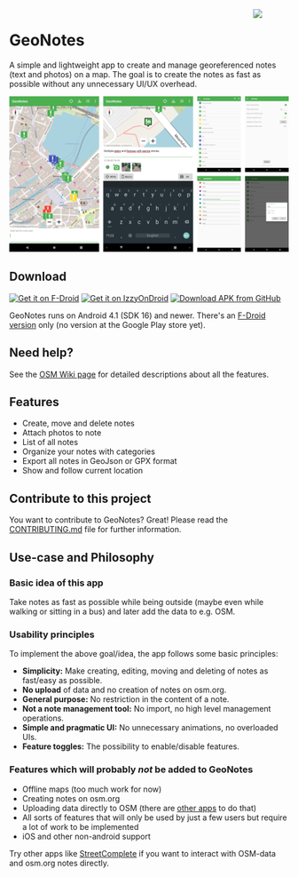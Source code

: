 <img align="right" width="64px" src="https://raw.githubusercontent.com/hauke96/GeoNotes/main/app/src/main/res/mipmap-xxxhdpi/ic_launcher.png">

# GeoNotes
A simple and lightweight app to create and manage georeferenced notes (text and photos) on a map. The goal is to create the notes as fast as possible without any unnecessary UI/UX overhead.

<p align="center">
<img src="screenshots.png" alt="GeoNotes Screenshots"/>
</p>

## Download

[<img src="https://fdroid.gitlab.io/artwork/badge/get-it-on.png" alt="Get it on F-Droid" height="60">](https://f-droid.org/packages/de.hauke_stieler.geonotes/)
[<img src="https://gitlab.com/IzzyOnDroid/repo/-/raw/master/assets/IzzyOnDroid.png" alt="Get it on IzzyOnDroid" height="60">](https://apt.izzysoft.de/fdroid/index/apk/de.hauke_stieler.geonotes)
[<img src="https://user-images.githubusercontent.com/663460/26973090-f8fdc986-4d14-11e7-995a-e7c5e79ed925.png" alt="Download APK from GitHub" height="60">](https://github.com/hauke96/geonotes/releases/latest)

GeoNotes runs on Android 4.1 (SDK 16) and newer. There's an [F-Droid version](https://f-droid.org/en/packages/de.hauke_stieler.geonotes/) only (no version at the Google Play store yet).

## Need help?

See the [OSM Wiki page](https://wiki.openstreetmap.org/wiki/GeoNotes) for detailed descriptions about all the features.

## Features

* Create, move and delete notes
* Attach photos to note
* List of all notes
* Organize your notes with categories
* Export all notes in GeoJson or GPX format
* Show and follow current location

## Contribute to this project

You want to contribute to GeoNotes? Great! Please read the [CONTRIBUTING.md](CONTRIBUTING.md) file for further information.

## Use-case and Philosophy

### Basic idea of this app

Take notes as fast as possible while being outside (maybe even while walking or sitting in a bus) and later add the data to e.g. OSM.

### Usability principles

To implement the above goal/idea, the app follows some basic principles:

* **Simplicity:** Make creating, editing, moving and deleting of notes as fast/easy as possible.
* **No upload** of data and no creation of notes on osm.org.
* **General purpose:** No restriction in the content of a note.
* **Not a note management tool:** No import, no high level management operations.
* **Simple and pragmatic UI:** No unnecessary animations, no overloaded UIs.
* **Feature toggles:** The possibility to enable/disable features.

### Features which will probably *not* be added to GeoNotes

* Offline maps (too much work for now)
* Creating notes on osm.org
* Uploading data directly to OSM (there are [other apps](https://github.com/streetcomplete/StreetComplete) to do that)
* All sorts of features that will only be used by just a few users but require a lot of work to be implemented
* iOS and other non-android support

Try other apps like [StreetComplete](https://github.com/streetcomplete/StreetComplete) if you want to interact with OSM-data and osm.org notes directly.

